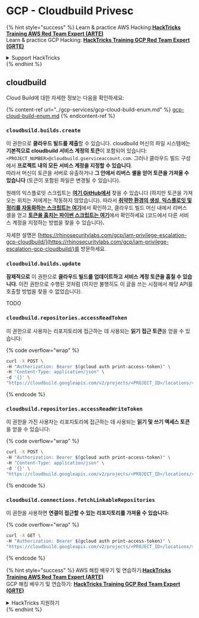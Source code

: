 # GCP - Cloudbuild Privesc

{% hint style="success" %}
Learn & practice AWS Hacking:<img src="../../../.gitbook/assets/image (1) (1) (1) (1).png" alt="" data-size="line">[**HackTricks Training AWS Red Team Expert (ARTE)**](https://training.hacktricks.xyz/courses/arte)<img src="../../../.gitbook/assets/image (1) (1) (1) (1).png" alt="" data-size="line">\
Learn & practice GCP Hacking: <img src="../../../.gitbook/assets/image (2) (1).png" alt="" data-size="line">[**HackTricks Training GCP Red Team Expert (GRTE)**<img src="../../../.gitbook/assets/image (2) (1).png" alt="" data-size="line">](https://training.hacktricks.xyz/courses/grte)

<details>

<summary>Support HackTricks</summary>

* Check the [**subscription plans**](https://github.com/sponsors/carlospolop)!
* **Join the** 💬 [**Discord group**](https://discord.gg/hRep4RUj7f) or the [**telegram group**](https://t.me/peass) or **follow** us on **Twitter** 🐦 [**@hacktricks\_live**](https://twitter.com/hacktricks_live)**.**
* **Share hacking tricks by submitting PRs to the** [**HackTricks**](https://github.com/carlospolop/hacktricks) and [**HackTricks Cloud**](https://github.com/carlospolop/hacktricks-cloud) github repos.

</details>
{% endhint %}

## cloudbuild

Cloud Build에 대한 자세한 정보는 다음을 확인하세요:

{% content-ref url="../gcp-services/gcp-cloud-build-enum.md" %}
[gcp-cloud-build-enum.md](../gcp-services/gcp-cloud-build-enum.md)
{% endcontent-ref %}

### `cloudbuild.builds.create`

이 권한으로 **클라우드 빌드를 제출**할 수 있습니다. cloudbuild 머신의 파일 시스템에는 **기본적으로 cloudbuild 서비스 계정의 토큰**이 포함되어 있습니다: `<PROJECT_NUMBER>@cloudbuild.gserviceaccount.com`. 그러나 클라우드 빌드 구성에서 **프로젝트 내의 모든 서비스 계정을 지정할 수 있습니다**.\
따라서 머신이 토큰을 서버로 유출하거나 **그 안에서 리버스 셸을 얻어 토큰을 가져올 수 있습니다** (토큰이 포함된 파일은 변경될 수 있습니다).

원래의 익스플로잇 스크립트는 [**여기 GitHub에서**](https://github.com/RhinoSecurityLabs/GCP-IAM-Privilege-Escalation/blob/master/ExploitScripts/cloudbuild.builds.create.py) 찾을 수 있습니다 (하지만 토큰을 가져오는 위치는 저에게는 작동하지 않았습니다). 따라서 [**취약한 환경의 생성, 익스플로잇 및 정리를 자동화하는 스크립트는 여기**](https://github.com/carlospolop/gcp_privesc_scripts/blob/main/tests/f-cloudbuild.builds.create.sh)에서 확인하고, 클라우드 빌드 머신 내에서 리버스 셸을 얻고 [**토큰을 훔치는 파이썬 스크립트는 여기**](https://github.com/carlospolop/gcp_privesc_scripts/blob/main/tests/f-cloudbuild.builds.create.py)에서 확인하세요 (코드에서 다른 서비스 계정을 지정하는 방법을 찾을 수 있습니다)**.**

자세한 설명은 [https://rhinosecuritylabs.com/gcp/iam-privilege-escalation-gcp-cloudbuild/](https://rhinosecuritylabs.com/gcp/iam-privilege-escalation-gcp-cloudbuild/)를 방문하세요.

### `cloudbuild.builds.update`

**잠재적으로** 이 권한으로 **클라우드 빌드를 업데이트하고 서비스 계정 토큰을 훔칠 수 있습니다**. 이전 권한으로 수행된 것처럼 (하지만 불행히도 이 글을 쓰는 시점에서 해당 API를 호출할 방법을 찾을 수 없었습니다).

TODO

### `cloudbuild.repositories.accessReadToken`

이 권한으로 사용자는 리포지토리에 접근하는 데 사용되는 **읽기 접근 토큰**을 얻을 수 있습니다:

{% code overflow="wrap" %}
```bash
curl -X POST \
-H "Authorization: Bearer $(gcloud auth print-access-token)" \
-H "Content-Type: application/json" \
-d '{}' \
"https://cloudbuild.googleapis.com/v2/projects/<PROJECT_ID>/locations/<LOCATION>/connections/<CONN_ID>/repositories/<repo-id>:accessReadToken"
```
{% endcode %}

### `cloudbuild.repositories.accessReadWriteToken`

이 권한을 가진 사용자는 리포지토리에 접근하는 데 사용되는 **읽기 및 쓰기 액세스 토큰**을 얻을 수 있습니다:

{% code overflow="wrap" %}
```bash
curl -X POST \
-H "Authorization: Bearer $(gcloud auth print-access-token)" \
-H "Content-Type: application/json" \
-d '{}' \
"https://cloudbuild.googleapis.com/v2/projects/<PROJECT_ID>/locations/<LOCATION>/connections/<CONN_ID>/repositories/<repo-id>:accessReadWriteToken"
```
{% endcode %}

### `cloudbuild.connections.fetchLinkableRepositories`

이 권한을 사용하면 **연결이 접근할 수 있는 리포지토리를 가져올 수 있습니다:** 

{% code overflow="wrap" %}
```bash
curl -X GET \
-H "Authorization: Bearer $(gcloud auth print-access-token)" \
"https://cloudbuild.googleapis.com/v2/projects/<PROJECT_ID>/locations/<LOCATION>/connections/<CONN_ID>:fetchLinkableRepositories"
```
{% endcode %}

{% hint style="success" %}
AWS 해킹 배우기 및 연습하기:<img src="../../../.gitbook/assets/image (1) (1) (1) (1).png" alt="" data-size="line">[**HackTricks Training AWS Red Team Expert (ARTE)**](https://training.hacktricks.xyz/courses/arte)<img src="../../../.gitbook/assets/image (1) (1) (1) (1).png" alt="" data-size="line">\
GCP 해킹 배우기 및 연습하기: <img src="../../../.gitbook/assets/image (2) (1).png" alt="" data-size="line">[**HackTricks Training GCP Red Team Expert (GRTE)**<img src="../../../.gitbook/assets/image (2) (1).png" alt="" data-size="line">](https://training.hacktricks.xyz/courses/grte)

<details>

<summary>HackTricks 지원하기</summary>

* [**구독 계획**](https://github.com/sponsors/carlospolop) 확인하기!
* **💬 [**Discord 그룹**](https://discord.gg/hRep4RUj7f) 또는 [**텔레그램 그룹**](https://t.me/peass)에 참여하거나 **Twitter** 🐦 [**@hacktricks\_live**](https://twitter.com/hacktricks_live)**를 팔로우하세요.**
* **[**HackTricks**](https://github.com/carlospolop/hacktricks) 및 [**HackTricks Cloud**](https://github.com/carlospolop/hacktricks-cloud) 깃허브 리포지토리에 PR을 제출하여 해킹 트릭을 공유하세요.**

</details>
{% endhint %}
